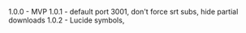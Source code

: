 1.0.0 - MVP
1.0.1 - default port 3001, don't force srt subs, hide partial downloads
1.0.2 - Lucide symbols, 
